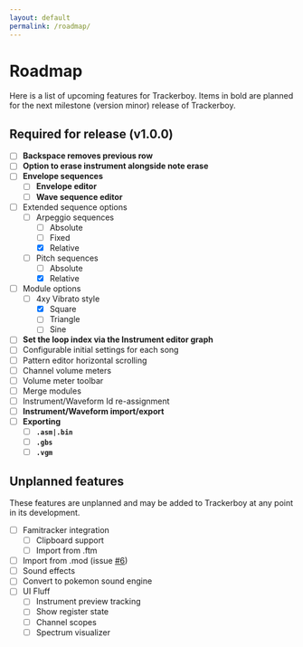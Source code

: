 ```yaml
---
layout: default
permalink: /roadmap/
---
```


# Roadmap

Here is a list of upcoming features for Trackerboy. Items in bold are
planned for the next milestone (version minor) release of Trackerboy.

## Required for release (v1.0.0)

 - [ ] **Backspace removes previous row**
 - [ ] **Option to erase instrument alongside note erase**
 - [ ] **Envelope sequences**
     * [ ] **Envelope editor**
     * [ ] **Wave sequence editor**
 - [ ] Extended sequence options
     * [ ] Arpeggio sequences
         + [ ] Absolute
         + [ ] Fixed
         + [x] Relative
     * [ ] Pitch sequences
         + [ ] Absolute
         + [x] Relative
 - [ ] Module options
     * [ ] 4xy Vibrato style
         + [x] Square
         + [ ] Triangle
         + [ ] Sine
 - [ ] **Set the loop index via the Instrument editor graph**
 - [ ] Configurable initial settings for each song
 - [ ] Pattern editor horizontal scrolling
 - [ ] Channel volume meters
 - [ ] Volume meter toolbar
 - [ ] Merge modules
 - [ ] Instrument/Waveform Id re-assignment
 - [ ] **Instrument/Waveform import/export**
 - [ ] **Exporting**
     * [ ] **`.asm|.bin`**
     * [ ] **`.gbs`**
     * [ ] **`.vgm`**

## Unplanned features

These features are unplanned and may be added to Trackerboy at any point in
its development.

 - [ ] Famitracker integration
     * [ ] Clipboard support
     * [ ] Import from .ftm
 - [ ] Import from .mod (issue [#6](https://github.com/stoneface86/trackerboy/issues/6))
 - [ ] Sound effects
 - [ ] Convert to pokemon sound engine
 - [ ] UI Fluff
     * [ ] Instrument preview tracking
     * [ ] Show register state
     * [ ] Channel scopes
     * [ ] Spectrum visualizer
